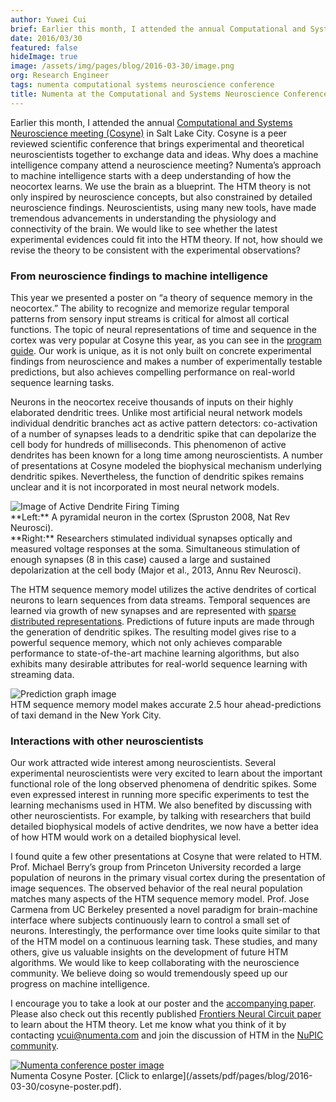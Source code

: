 ```yaml
---
author: Yuwei Cui
brief: Earlier this month, I attended the annual Computational and Systems Neuroscience meeting (Cosyne) in Salt Lake City. Cosyne is a peer reviewed scientific conference that brings experimental and theoretical neuroscientists together to exchange data and ideas.
date: 2016/03/30
featured: false
hideImage: true
image: /assets/img/pages/blog/2016-03-30/image.png
org: Research Engineer
tags: numenta computational systems neuroscience conference
title: Numenta at the Computational and Systems Neuroscience Conference (COSYNE)
---
```


Earlier this month, I attended the annual
[Computational and Systems Neuroscience meeting (Cosyne)](http://www.cosyne.org/c/index.php?title=Cosyne_16)
in Salt Lake City. Cosyne is a peer reviewed scientific
conference that brings experimental and theoretical neuroscientists together to
exchange data and ideas. Why does a machine intelligence company attend a
neuroscience meeting? Numenta’s approach to machine intelligence starts with a
deep understanding of how the neocortex learns. We use the brain as a blueprint.
The HTM theory is not only inspired by neuroscience concepts, but also
constrained by detailed neuroscience findings. Neuroscientists, using many new
tools, have made tremendous advancements in understanding the physiology and
connectivity of the brain. We would like to see whether the latest experimental
evidences could fit into the HTM theory. If not, how should we revise the theory
to be consistent with the experimental observations?

### From neuroscience findings to machine intelligence

This year we presented a poster on “a theory of sequence memory in the
neocortex.” The ability to recognize and memorize regular temporal patterns from
sensory input streams is critical for almost all cortical functions. The topic
of neural representations of time and sequence in the cortex was very popular at
Cosyne this year, as you can see in the
[program guide](http://cosyne.org/cosyne16/Cosyne2016_program_book.pdf).
Our work is unique, as it is not only built on concrete experimental findings
from neuroscience and makes a number of experimentally testable predictions, but
also achieves compelling performance on real-world sequence learning tasks.   

Neurons in the neocortex receive thousands of inputs on their highly elaborated
dendritic trees. Unlike most artificial neural network models individual
dendritic branches act as active pattern detectors: co-activation of a number of
synapses leads to a dendritic spike that can depolarize the cell body for
hundreds of milliseconds. This phenomenon of active dendrites has been known for
a long time among neuroscientists. A number of presentations at Cosyne modeled
the biophysical mechanism underlying dendritic spikes. Nevertheless, the
function of dendritic spikes remains unclear and it is not incorporated in most
neural network models.

<img src="/assets/img/pages/blog/2016-03-30/2.png" class="center-block img-responsive media-border" alt="Image of Active Dendrite Firing Timing" />

<div class="caption">
  **Left:** A pyramidal neuron in the cortex (Spruston 2008, Nat Rev Neurosci).
  <br/>
  **Right:** Researchers stimulated individual synapses optically and measured
  voltage responses at the soma. Simultaneous stimulation of enough synapses
  (8 in this case) caused a large and sustained depolarization at the cell body
  (Major et al., 2013, Annu Rev Neurosci).
</div>

The HTM sequence memory model utilizes the active dendrites of cortical neurons
to learn sequences from data streams. Temporal sequences are learned via growth
of new synapses and are represented with
[sparse distributed representations](http://arxiv.org/abs/1503.07469).
Predictions of future inputs are made through the generation of dendritic
spikes. The resulting model gives rise to a powerful sequence memory, which not
only achieves comparable performance to state-of-the-art machine learning
algorithms, but also exhibits many desirable attributes for real-world sequence
learning with streaming data.

<img src="/assets/img/pages/blog/2016-03-30/3.png" class="center-block img-responsive media-border" alt="Prediction graph image" />
<div class="caption">
  HTM sequence memory model makes accurate 2.5 hour ahead-predictions of taxi
  demand in the New York City.
</div>

### Interactions with other neuroscientists

Our work attracted wide interest among
neuroscientists. Several experimental neuroscientists were very excited to learn
about the important functional role of the long observed phenomena of dendritic
spikes. Some even expressed interest in running more specific experiments to
test the learning mechanisms used in HTM. We also benefited by discussing with
other neuroscientists. For example, by talking with researchers that build
detailed biophysical models of active dendrites, we now have a better idea of
how HTM would work on a detailed biophysical level.

I found quite a few other presentations at Cosyne that were related to HTM.
Prof. Michael Berry’s group from Princeton University recorded a large
population of neurons in the primary visual cortex during the presentation of
image sequences. The observed behavior of the real neural population matches
many aspects of the HTM sequence memory model.  Prof. Jose Carmena from UC
Berkeley presented a novel paradigm for brain-machine interface where subjects
continuously learn to control a small set of neurons. Interestingly, the
performance over time looks quite similar to that of the HTM model on a
continuous learning task. These studies, and many others, give us valuable
insights on the development of future HTM algorithms. We would like to keep
collaborating with the neuroscience community. We believe doing so would
tremendously speed up our progress on machine intelligence.

I encourage you to take a look at our poster and the
[accompanying paper](http://arxiv.org/abs/1512.05463). Please also check out
this recently published [Frontiers Neural Circuit paper](http://journal.frontiersin.org/article/10.3389/fncir.2016.00023/full)
to learn about the HTM theory.  Let me know what you think of it by contacting
[ycui@numenta.com](mailto:ycui@numenta.com) and join the discussion of HTM in
the [NuPIC community](http://numenta.org).

<a href="/assets/pdf/pages/blog/2016-03-30/cosyne-poster.pdf">
  <img src="/assets/img/pages/blog/2016-03-30/image.png" class="center-block img-responsive media-border" alt="Numenta conference poster image" />
</a>
<div class="caption">
  Numenta Cosyne Poster.
  [Click to enlarge](/assets/pdf/pages/blog/2016-03-30/cosyne-poster.pdf).
</div>
